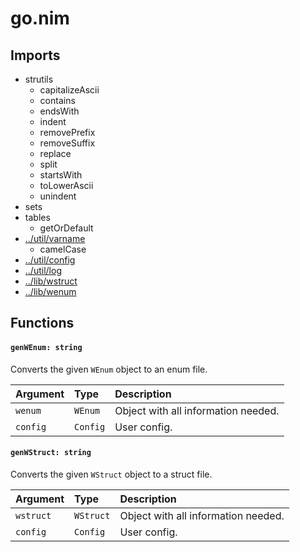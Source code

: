 # go.nim

## Imports

- strutils
    - capitalizeAscii
    - contains
    - endsWith
    - indent
    - removePrefix
    - removeSuffix
    - replace
    - split
    - startsWith
    - toLowerAscii
    - unindent
- sets
- tables
    - getOrDefault
- [../util/varname](../util/varname.md)
    - camelCase
- [../util/config](../util/config.md)
- [../util/log](../util/log.md)
- [../lib/wstruct](../lib/wstruct.md)
- [../lib/wenum](../lib/wenum.md)

## Functions

#### `genWEnum: string`

Converts the given `WEnum` object to an enum file.

| Argument | Type     | Description                         |
| :------- | :------- | :---------------------------------- |
| `wenum`  | `WEnum`  | Object with all information needed. |
| `config` | `Config` | User config.                        |

#### `genWStruct: string`

Converts the given `WStruct` object to a struct file.

| Argument  | Type      | Description                         |
| :-------- | :-------- | :---------------------------------- |
| `wstruct` | `WStruct` | Object with all information needed. |
| `config`  | `Config`  | User config.                        |

